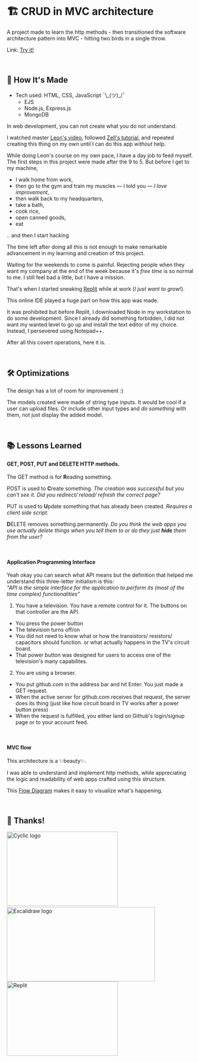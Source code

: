 # 🏗 CRUD in MVC architecture
A project made to learn the http methods - then transitioned the software architecture pattern into MVC - hitting two birds in a single throw.

Link: [Try it!](https://busy-plum-boa-wig.cyclic.app/)


<br>

## 🧰 How It's Made
* Tech used: HTML, CSS, JavaScript ¯\\\_(ツ)_/¯
  - EJS
  - Node.js, Express.js
  - MongoDB

In web development, you can not create what you do not understand.

I watched master [Leon's video](https://youtu.be/LHf_STV_rLE), followed [Zell's tutorial](https://zellwk.com/blog/crud-express-mongodb/), and repeated creating this thing on my own until I can do this app _without_ help.

While doing Leon's course on my own pace, I have a day job to feed myself. The first steps in this project were made after the 9 to 5. But before I get to my machine, 
- I walk home from work, 
- then go to the gym and train my muscles — I told you — _I love improvement_,
- then walk back to my headquarters,
- take a bath,
- cook rice, 
- open canned goods, 
- eat

.. and then I start hacking

The time left after doing all this is not enough to make remarkable advancement in my learning and creation of this project.

Waiting for the weekends to come is painful. Rejecting people when they want my company at the end of the week because it's _free time_ is so normal to me. I still feel bad a little, but I have a mission. 

That's when I started sneaking [Replit](https://replit.com/) while at work (_I just want to grow!_).

This online IDE played a huge part on how this app was made. 

It was prohibited but before Replit, I downloaded Node in my workstation to do some development. Since I already did something forbidden, I did not want my wanted level to go up and install the text editor of my choice. Instead, I persevered using Notepad++.

After all this covert operations, here it is.

<!-- https://replit.com/@Nathaniel330/VelvetyShimmeringInverse -->

<br>

## 🛠 Optimizations
The design has a lot of room for improvement :)

The models created were made of string type inputs. It would be cool if a user can upload files. Or include other input types and _do something_ with them, not just display the added model.

<br>

## 📚 Lessons Learned
#### GET, POST, PUT and DELETE HTTP methods.

The GET method is for **R**eading something.

POST is used to **C**reate something. _The creation was successful but you can't see it. Did you redirect/ reload/ refresh the correct page?_

PUT is used to **U**pdate something that has already been created. _Requires a client side script._

**D**ELETE removes something permanently. _Do you think the web apps you use actually delete things when you tell them to or do they just __hide__ them from the user?_

<br>

#### Application Programming Interface

Yeah okay you can search what API means but the definition that helped me understand this three-letter initialism is this: <br>_"API is the simple interface for the application to perform its (most of the time complex) functionalities"_


1. You have a television. You have a remote control for it. The buttons on that controller are the API.
  - You press the power button
  - The television turns off/on
  - You did not need to know what or how the transistors/ resistors/ capacitors should function. or what actually happens in the TV's circuit board.
  - That power button was designed for users to access one of the television's many capabilites.
      
2. You are using a browser.
  - You put github.com in the address bar and hit Enter. You just made a GET request.
  - When the active server for github.com receives that request, the server does its thing (just like how circuit board in TV works after a power button press)
  - When the request is fulfilled, you either land on Github's login/signup page or to your account feed.

<br>

#### MVC flow

This architecture is a ✨beauty✨.

I was able to understand and implement http methods, while appreciating the logic and readability of web apps crafted using this structure. 

This [Flow Diagram](https://excalidraw.com/#json=BE9Fn8HQrpVPR1gVjGcWq,A91ZnTAGOSl-kq4ataE_Mw) makes it easy to visualize what's happening.

<br>

## 💾 Thanks!

<img src="https://www.cyclic.sh/images/cyclic-logo.png" alt="Cyclic logo" width="300px" height="200px">&nbsp;<img src="https://excalidraw.app/logo.png" alt="Excalidraw logo" width="400px" height="200px"> <img src="https://blog.replit.com/images/new_logo/logotype.png?v=1664916455431" alt="Replit" width="300px" height="200px">
